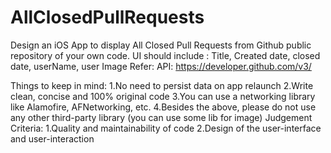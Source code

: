 # AllClosedPullRequests
Design an iOS App to display All Closed Pull Requests from Github public
repository of your own code.
UI should include : Title, Created date, closed date, userName, user
Image
Refer: API:
https://developer.github.com/v3/

Things to keep in mind:
1.No need to persist data on app relaunch
2.Write clean, concise and 100% original code
3.You can use a networking library like Alamofire, AFNetworking, etc.
4.Besides the above, please do not use any other third-party library (you can use
some lib for image)
Judgement Criteria:
1.Quality and maintainability of code
2.Design of the user-interface and user-interaction
